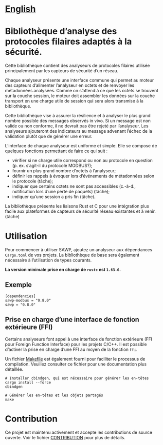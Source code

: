 # [English](README.md)

# Bibliothèque d’analyse des protocoles filaires adaptés à la sécurité.

Cette bibliothèque contient des analyseurs de protocoles filaires utilisée principalement par les
capteurs de sécurité d’un réseau.

Chaque analyseur présente une interface commune qui permet au moteur des capteurs d’alimenter
l’analyseur en octets et de renvoyer les métadonnées analysées. Comme on s’attend à ce que les
octets se trouvent sur la couche session, le moteur doit assembler les données sur la couche
transport en une charge utile de session qui sera alors transmise à la bibliothèque.

Cette bibliothèque vise à assurer la résilience et à analyser le plus grand nombre possible des
messages observés in vivo. Si un message est non valide ou non conforme, il ne devrait pas être
rejeté par l’analyseur. Les analyseurs ajouteront des indicateurs au message advenant l’échec de la
validation plutôt que de générer une erreur.

L’interface de chaque analyseur est uniforme et simple. Elle se compose de quelques fonctions
permettant de faire ce qui suit :

- vérifier si ne charge utile correspond ou non au protocole en question (p. ex. s’agit-il du
  protocole MODBUS?);
- fournir un plus grand nombre d’octets à l’analyseur;
- définir les rappels à évoquer lors d’événements de métadonnées selon le protocole (tâche);
- indiquer que certains octets ne sont pas accessibles (c.-à-d., notification lors d’une perte de
  paquets) (tâche);
- indiquer qu’une session a pris fin (tâche).

La bibliothèque présente les liaisons Rust et C pour une intégration plus facile aux plateformes de
capteurs de sécurité réseau existantes et à venir. (tâche)

# Utilisation
Pour commencer à utiliser SAWP, ajoutez un analyseur aux dépendances `Cargo.toml` de
vos projets. La bibliothèque de base sera également nécessaire à l’utilisation de types courants.

**La version minimale prise en charge de `rustc` est `1.63.0`.**

## Exemple 
``` 
[dependencies]
sawp-modbus = "0.8.0"
sawp = "0.8.0"
```

## Prise en charge d’une interface de fonction extérieure (FFI)
Certains analyseurs font appel à une interface de fonction extérieure
(FFI pour Foreign Function Interface) pour les projets C/C++.  Il
est possible d’activer la prise en charge d’une FFI au moyen de la fonction `ffi`.

Un fichier [Makefile](Makefile) est également fourni pour faciliter le processus de compilation.
Veuillez consulter ce fichier pour une documentation plus détaillée.

``` 
# Installer cbindgen, qui est nécessaire pour générer les en-têtes
cargo install --force
cbindgen

# Générer les en-têtes et les objets partagés
make
```

# Contribution

Ce projet est maintenu activement et accepte les contributions de source ouverte.  Voir le fichier
[CONTRIBUTION](CONTRIBUTING.fr.md) pour plus de détails.
